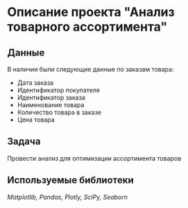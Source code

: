 # Описание проекта "Анализ товарного ассортимента"

## Данные
В наличии были следующие данные по заказам товара:
- Дата заказа
- Идентификатор покупателя
- Идентификатор заказа
- Наименование товара
- Количество товара в заказе
- Цена товара


## Задача
Провести анализ для оптимизации ассортимента товаров

## Используемые библиотеки
*Matplotlib, Pandas, Plotly, SciPy, Seaborn*
